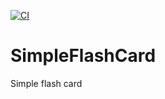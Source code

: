 [![CI](https://github.com/andreferreiratrindade/SimpleFlashCard/actions/workflows/ci.yml/badge.svg)](https://github.com/andreferreiratrindade/SimpleFlashCard/actions/workflows/ci.yml)


# SimpleFlashCard
Simple flash card 

